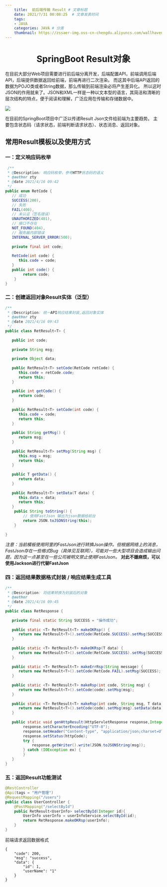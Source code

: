 ```yaml
---
    title:  前后端传输 Result # 文章标题  
    date: 2021/7/31 00:08:25  # 文章发表时间
    tags:
    - JAVA
    categories: JAVA # 分类
    thumbnail: https://zssaer-img.oss-cn-chengdu.aliyuncs.com/wallhaven-8oev1j.jpg?x-oss-process=style/small # 略缩图
---
```

<h1 align = "center">SpringBoot Result对象</h1>
在目前大部分Web项目需要进行前后端分离开发，后端配置API，前端调用后端API，后端提供数据返回给前端，前端再进行二次渲染。
而这其中后端API返回的数据为POJO类或者String数据，那么传输到前端渲染必将产生差异化。
所以这时JSON的作用就来了。JSON和XML一样是一种以文本型的语言，其简洁和清晰的层次结构的特点，便于阅读和理解，广泛应用在传输和存储数据中。

![](https://zssaer-img.oss-cn-chengdu.aliyuncs.com/json1.png)

在目前的SpringBoot项目中广泛以传递Result Json文件给前端为主要趋势。
主要包含状态码（请求状态，前端判断请求状态）、状态消息、返回对象。
## 常用Result模板以及使用方式
### 一：定义响应码枚举

```java
 /**
 * @Description: 响应码枚举，参考HTTP状态码的语义
 * @author zty
 * @date 2021/4/16 09:42
 */
public enum RetCode {
   // 成功
   SUCCESS(200),
   // 失败
   FAIL(400),
   // 未认证（签名错误）
   UNAUTHORIZED(401),
   // 接口不存在
   NOT_FOUND(404),
   // 服务器内部错误
   INTERNAL_SERVER_ERROR(500);
 
   private final int code;
 
   RetCode(int code) {
      this.code = code;
   }
   public int code() {
        return code;
    }
}
```

### 二：创建返回对象Result实体（泛型）

```java
/**
 * @Description: 统一API响应结果封装,返回对象实体
 * @author zty
 * @date 2021/4/16 09:43
 */
public class RetResult<T> {
 
   public int code;
 
   private String msg;
 
   private Object data;
 
   public RetResult<T> setCode(RetCode retCode) {
      this.code = retCode.code;
      return this;
   }
 
   public int getCode() {
      return code;
   }
 
   public RetResult<T> setCode(int code) {
      this.code = code;
      return this;
   }
 
   public String getMsg() {
      return msg;
   }
 
   public RetResult<T> setMsg(String msg) {
      this.msg = msg;
      return this;
   }
 
   public T getData() {
      return data;
   }
 
   public RetResult<T> setData(T data) {
      this.data = data;
      return this;
   }
    public String toString() {
        // 使用FastJson 输出为json数据给前台
        return JSON.toJSONString(this);
    }
 
}
```
*注意：当前模板使用阿里的FastJson进行转换Json操作。但根据网络上的消息，FastJson存在一些格式Bug（具体见互联网），可能对一些大型项目会造成输出问题，因为这一点甚至在一些公司被明文禁止使用FastJson。*
**对此不嫌麻烦，可以使用Jackson进行代替FastJson**

### 四：返回结果数据格式封装 / 响应结果生成工具

```java
/**
 * @Description: 将结果转换为封装后的对象
 * @author
 * @date 2021/4/16 09:45
 */
public class RetResponse {
 
   private final static String SUCCESS = "操作成功";
 
   public static <T> RetResult<T> makeOKRsp() {
      return new RetResult<T>().setCode(RetCode.SUCCESS).setMsg(SUCCESS);
   }
 
   public static <T> RetResult<T> makeOKRsp(T data) {
      return new RetResult<T>().setCode(RetCode.SUCCESS).setMsg(SUCCESS).setData(data);
   }
 
   public static <T> RetResult<T> makeErrRsp(String message) {
      return new RetResult<T>().setCode(RetCode.FAIL).setMsg(SUCCESS);
   }
 
   public static <T> RetResult<T> makeRsp(int code, String msg) {
      return new RetResult<T>().setCode(code).setMsg(msg);
   }
    
   public static <T> RetResult<T> makeRsp(int code, String msg, T data) {
      return new RetResult<T>().setCode(code).setMsg(msg).setData(data);
   }
    
   public static void genHttpResult(HttpServletResponse response,Integer httpCode,String msg) {
    	response.setCharacterEncoding("UTF-8");
        response.setHeader("Content-type", "application/json;charset=UTF-8");
        response.setStatus(httpCode);
        try {
            response.getWriter().write(JSON.toJSONString(msg));
        } catch (IOException ex) {
        }
   }
}
```

### 五：返回Result功能测试

```java
@RestController
@Api(tags = "用户管理")
@RequestMapping("/users")
public class UserController {
	@PostMapping("/selectById")
    public RetResult<UserInfo> selectById(Integer id){
    	UserInfo userInfo = userInfoService.selectById(id);
    	return RetResponse.makeOKRsp(userInfo);
	}
}
```

前端请求返回数据格式

```
{
    "code": 200,
    "msg": "success",
    "data": {
        "id": 1,
        "userName": "1"
    }
}
```







